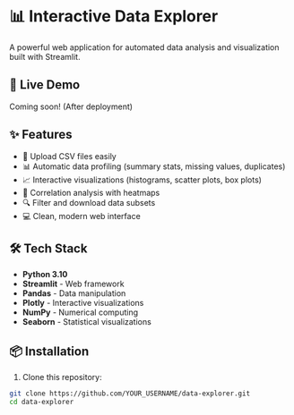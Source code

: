 # 📊 Interactive Data Explorer

A powerful web application for automated data analysis and visualization built with Streamlit.

## 🚀 Live Demo
Coming soon! (After deployment)

## ✨ Features
- 📁 Upload CSV files easily
- 📊 Automatic data profiling (summary stats, missing values, duplicates)
- 📈 Interactive visualizations (histograms, scatter plots, box plots)
- 🔗 Correlation analysis with heatmaps
- 🔍 Filter and download data subsets
- 💻 Clean, modern web interface

## 🛠️ Tech Stack
- **Python 3.10**
- **Streamlit** - Web framework
- **Pandas** - Data manipulation
- **Plotly** - Interactive visualizations
- **NumPy** - Numerical computing
- **Seaborn** - Statistical visualizations

## 📦 Installation

1. Clone this repository:
```bash
git clone https://github.com/YOUR_USERNAME/data-explorer.git
cd data-explorer
